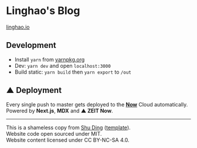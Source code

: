 # Linghao's Blog

[linghao.io](https://linghao.io)

## Development

- Install `yarn` from [yarnpkg.org](https://yarnpkg.org)
- Dev: `yarn dev` and open `localhost:3000`
- Build static: `yarn build` then `yarn export` to `/out`

## ▲ Deployment

Every single push to master gets deployed to the **[Now](https://zeit.co/now)** Cloud automatically.  
Powered by **Next.js**, **MDX** and **▲ ZEIT Now**.

---

This is a shameless copy from [Shu Ding](https://github.com/quietshu/blog) ([template](https://github.com/quietshu/blog-template)).  
Website code open sourced under MIT.  
Website content licensed under CC BY-NC-SA 4.0.
